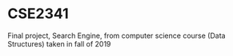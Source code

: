 # CSE2341
Final project, Search Engine, from computer science course (Data Structures) taken in fall of 2019
